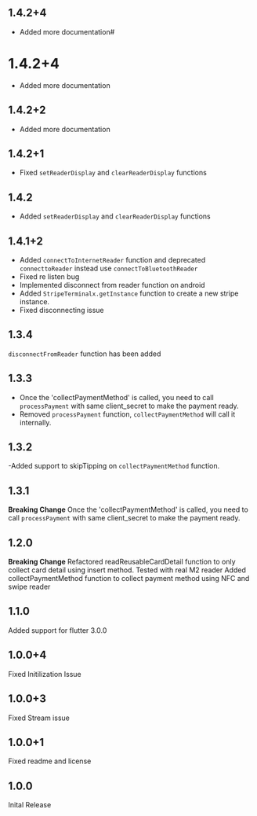 ## 1.4.2+4

- Added more documentation#

# 1.4.2+4

- Added more documentation

## 1.4.2+2

- Added more documentation

## 1.4.2+1

- Fixed `setReaderDisplay` and `clearReaderDisplay` functions

## 1.4.2

- Added `setReaderDisplay` and `clearReaderDisplay` functions

## 1.4.1+2

- Added `connectToInternetReader` function and deprecated `connecttoReader` instead use `connectToBluetoothReader`
- Fixed re listen bug
- Implemented disconnect from reader function on android
- Added `StripeTerminalx.getInstance` function to create a new stripe instance.
- Fixed disconnecting issue

## 1.3.4

`disconnectFromReader` function has been added

## 1.3.3

- Once the 'collectPaymentMethod' is called, you need to call `processPayment` with same client_secret to make the payment ready.
- Removed `processPayment` function, `collectPaymentMethod` will call it internally.

## 1.3.2

-Added support to skipTipping on `collectPaymentMethod` function.

## 1.3.1

**Breaking Change**
Once the 'collectPaymentMethod' is called, you need to call `processPayment` with same client_secret to make the payment ready.

## 1.2.0

**Breaking Change**
Refactored readReusableCardDetail function to only collect card detail using insert method.
Tested with real M2 reader
Added collectPaymentMethod function to collect payment method using NFC and swipe reader

## 1.1.0

Added support for flutter 3.0.0

## 1.0.0+4

Fixed Initilization Issue

## 1.0.0+3

Fixed Stream issue

## 1.0.0+1

Fixed readme and license

## 1.0.0

Inital Release
